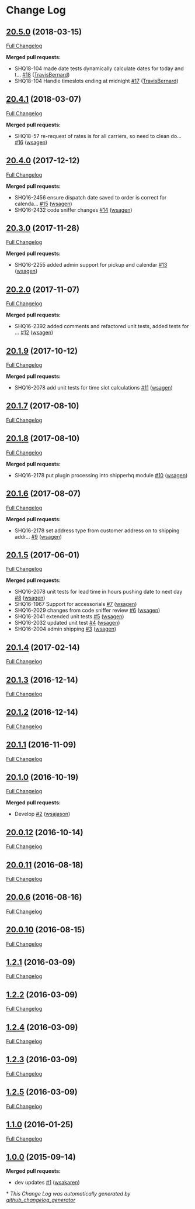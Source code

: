 # Change Log

## [20.5.0](https://github.com/webshopapps/module-common/tree/20.5.0) (2018-03-15)
[Full Changelog](https://github.com/webshopapps/module-common/compare/20.4.1...20.5.0)

**Merged pull requests:**

- SHQ18-104 made date tests dynamically calculate dates for today and t… [\#18](https://github.com/webshopapps/module-common/pull/18) ([TravisBernard](https://github.com/TravisBernard))
- SHQ18-104 Handle timeslots ending at midnight [\#17](https://github.com/webshopapps/module-common/pull/17) ([TravisBernard](https://github.com/TravisBernard))

## [20.4.1](https://github.com/webshopapps/module-common/tree/20.4.1) (2018-03-07)
[Full Changelog](https://github.com/webshopapps/module-common/compare/20.4.0...20.4.1)

**Merged pull requests:**

- SHQ18-57 re-request of rates is for all carriers, so need to clean do… [\#16](https://github.com/webshopapps/module-common/pull/16) ([wsagen](https://github.com/wsagen))

## [20.4.0](https://github.com/webshopapps/module-common/tree/20.4.0) (2017-12-12)
[Full Changelog](https://github.com/webshopapps/module-common/compare/20.3.0...20.4.0)

**Merged pull requests:**

- SHQ16-2456 ensure dispatch date saved to order is correct for calenda… [\#15](https://github.com/webshopapps/module-common/pull/15) ([wsagen](https://github.com/wsagen))
- SHQ16-2432 code sniffer changes [\#14](https://github.com/webshopapps/module-common/pull/14) ([wsagen](https://github.com/wsagen))

## [20.3.0](https://github.com/webshopapps/module-common/tree/20.3.0) (2017-11-28)
[Full Changelog](https://github.com/webshopapps/module-common/compare/20.2.0...20.3.0)

**Merged pull requests:**

- SHQ16-2255 added admin support for pickup and calendar [\#13](https://github.com/webshopapps/module-common/pull/13) ([wsagen](https://github.com/wsagen))

## [20.2.0](https://github.com/webshopapps/module-common/tree/20.2.0) (2017-11-07)
[Full Changelog](https://github.com/webshopapps/module-common/compare/20.1.9...20.2.0)

**Merged pull requests:**

- SHQ16-2392 added comments and refactored unit tests, added tests for … [\#12](https://github.com/webshopapps/module-common/pull/12) ([wsagen](https://github.com/wsagen))

## [20.1.9](https://github.com/webshopapps/module-common/tree/20.1.9) (2017-10-12)
[Full Changelog](https://github.com/webshopapps/module-common/compare/20.1.7...20.1.9)

**Merged pull requests:**

- SHQ16-2078 add unit tests for time slot calculations [\#11](https://github.com/webshopapps/module-common/pull/11) ([wsagen](https://github.com/wsagen))

## [20.1.7](https://github.com/webshopapps/module-common/tree/20.1.7) (2017-08-10)
[Full Changelog](https://github.com/webshopapps/module-common/compare/20.1.8...20.1.7)

## [20.1.8](https://github.com/webshopapps/module-common/tree/20.1.8) (2017-08-10)
[Full Changelog](https://github.com/webshopapps/module-common/compare/20.1.6...20.1.8)

**Merged pull requests:**

- SHQ16-2178 put plugin processing into shipperhq module [\#10](https://github.com/webshopapps/module-common/pull/10) ([wsagen](https://github.com/wsagen))

## [20.1.6](https://github.com/webshopapps/module-common/tree/20.1.6) (2017-08-07)
[Full Changelog](https://github.com/webshopapps/module-common/compare/20.1.5...20.1.6)

**Merged pull requests:**

- SHQ16-2178 set address type from customer address on to shipping addr… [\#9](https://github.com/webshopapps/module-common/pull/9) ([wsagen](https://github.com/wsagen))

## [20.1.5](https://github.com/webshopapps/module-common/tree/20.1.5) (2017-06-01)
[Full Changelog](https://github.com/webshopapps/module-common/compare/20.1.4...20.1.5)

**Merged pull requests:**

- SHQ16-2078 unit tests for lead time in hours pushing date to next day [\#8](https://github.com/webshopapps/module-common/pull/8) ([wsagen](https://github.com/wsagen))
- SHQ16-1967 Support for accessorials [\#7](https://github.com/webshopapps/module-common/pull/7) ([wsagen](https://github.com/wsagen))
- SHQ16-2029 changes from code sniffer review [\#6](https://github.com/webshopapps/module-common/pull/6) ([wsagen](https://github.com/wsagen))
- SHQ16-2041 extended unit tests [\#5](https://github.com/webshopapps/module-common/pull/5) ([wsagen](https://github.com/wsagen))
- SHQ16-2032 updated unit test [\#4](https://github.com/webshopapps/module-common/pull/4) ([wsagen](https://github.com/wsagen))
- SHQ16-2004 admin shipping [\#3](https://github.com/webshopapps/module-common/pull/3) ([wsagen](https://github.com/wsagen))

## [20.1.4](https://github.com/webshopapps/module-common/tree/20.1.4) (2017-02-14)
[Full Changelog](https://github.com/webshopapps/module-common/compare/20.1.3...20.1.4)

## [20.1.3](https://github.com/webshopapps/module-common/tree/20.1.3) (2016-12-14)
[Full Changelog](https://github.com/webshopapps/module-common/compare/20.1.2...20.1.3)

## [20.1.2](https://github.com/webshopapps/module-common/tree/20.1.2) (2016-12-14)
[Full Changelog](https://github.com/webshopapps/module-common/compare/20.1.1...20.1.2)

## [20.1.1](https://github.com/webshopapps/module-common/tree/20.1.1) (2016-11-09)
[Full Changelog](https://github.com/webshopapps/module-common/compare/20.1.0...20.1.1)

## [20.1.0](https://github.com/webshopapps/module-common/tree/20.1.0) (2016-10-19)
[Full Changelog](https://github.com/webshopapps/module-common/compare/20.0.12...20.1.0)

**Merged pull requests:**

- Develop [\#2](https://github.com/webshopapps/module-common/pull/2) ([wsajason](https://github.com/wsajason))

## [20.0.12](https://github.com/webshopapps/module-common/tree/20.0.12) (2016-10-14)
[Full Changelog](https://github.com/webshopapps/module-common/compare/20.0.11...20.0.12)

## [20.0.11](https://github.com/webshopapps/module-common/tree/20.0.11) (2016-08-18)
[Full Changelog](https://github.com/webshopapps/module-common/compare/20.0.6...20.0.11)

## [20.0.6](https://github.com/webshopapps/module-common/tree/20.0.6) (2016-08-16)
[Full Changelog](https://github.com/webshopapps/module-common/compare/20.0.10...20.0.6)

## [20.0.10](https://github.com/webshopapps/module-common/tree/20.0.10) (2016-08-15)
[Full Changelog](https://github.com/webshopapps/module-common/compare/1.2.1...20.0.10)

## [1.2.1](https://github.com/webshopapps/module-common/tree/1.2.1) (2016-03-09)
[Full Changelog](https://github.com/webshopapps/module-common/compare/1.2.2...1.2.1)

## [1.2.2](https://github.com/webshopapps/module-common/tree/1.2.2) (2016-03-09)
[Full Changelog](https://github.com/webshopapps/module-common/compare/1.2.4...1.2.2)

## [1.2.4](https://github.com/webshopapps/module-common/tree/1.2.4) (2016-03-09)
[Full Changelog](https://github.com/webshopapps/module-common/compare/1.2.3...1.2.4)

## [1.2.3](https://github.com/webshopapps/module-common/tree/1.2.3) (2016-03-09)
[Full Changelog](https://github.com/webshopapps/module-common/compare/1.2.5...1.2.3)

## [1.2.5](https://github.com/webshopapps/module-common/tree/1.2.5) (2016-03-09)
[Full Changelog](https://github.com/webshopapps/module-common/compare/1.1.0...1.2.5)

## [1.1.0](https://github.com/webshopapps/module-common/tree/1.1.0) (2016-01-25)
[Full Changelog](https://github.com/webshopapps/module-common/compare/1.0.0...1.1.0)

## [1.0.0](https://github.com/webshopapps/module-common/tree/1.0.0) (2015-09-14)
**Merged pull requests:**

- dev updates [\#1](https://github.com/webshopapps/module-common/pull/1) ([wsakaren](https://github.com/wsakaren))



\* *This Change Log was automatically generated by [github_changelog_generator](https://github.com/skywinder/Github-Changelog-Generator)*